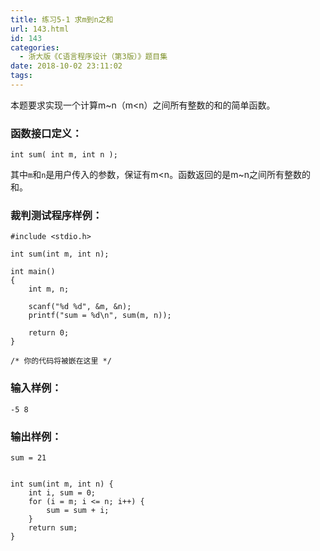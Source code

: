 ```yaml
---
title: 练习5-1 求m到n之和
url: 143.html
id: 143
categories:
  - 浙大版《C语言程序设计（第3版）》题目集
date: 2018-10-02 23:11:02
tags:
---
```


本题要求实现一个计算m~n（m<n）之间所有整数的和的简单函数。

### 函数接口定义：

    int sum( int m, int n );
    

其中`m`和`n`是用户传入的参数，保证有m<n。函数返回的是m~n之间所有整数的和。

### 裁判测试程序样例：

    #include <stdio.h>
    
    int sum(int m, int n);
    
    int main()
    {    
        int m, n;
    
        scanf("%d %d", &m, &n);
        printf("sum = %d\n", sum(m, n));
    
        return 0;
    }
    
    /* 你的代码将被嵌在这里 */
    

### 输入样例：

    -5 8
    

### 输出样例：

    sum = 21
    

    int sum(int m, int n) {
    	int i, sum = 0;
    	for (i = m; i <= n; i++) {
    		sum = sum + i;
    	}
    	return sum;
    }